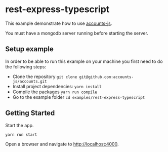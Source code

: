 # rest-express-typescript

This example demonstrate how to use [accounts-js](https://github.com/accounts-js/accounts).

You must have a mongodb server running before starting the server.

## Setup example

In order to be able to run this example on your machine you first need to do the following steps:

- Clone the repository `git clone git@github.com:accounts-js/accounts.git`
- Install project dependencies: `yarn install`
- Compile the packages `yarn run compile`
- Go to the example folder `cd examples/rest-express-typescript`

## Getting Started

Start the app.

```
yarn run start
```

Open a browser and navigate to [http://localhost:4000](http://localhost:4000).

